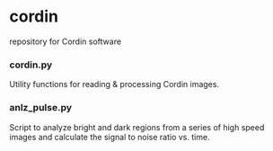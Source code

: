 # cordin
repository for Cordin software

### cordin.py
Utility functions for reading & processing Cordin images.

### anlz_pulse.py
Script to analyze bright and dark regions from a series of high speed images and calculate the signal to noise ratio vs. time.

